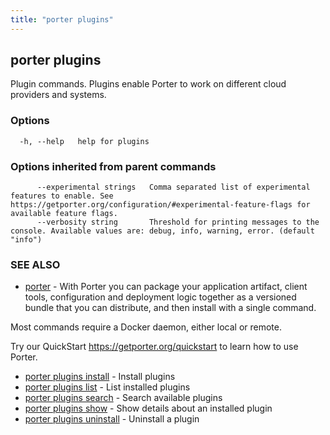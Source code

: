 ```yaml
---
title: "porter plugins"
---
```


## porter plugins

Plugin commands. Plugins enable Porter to work on different cloud providers and systems.

### Options

```
  -h, --help   help for plugins
```

### Options inherited from parent commands

```
      --experimental strings   Comma separated list of experimental features to enable. See https://getporter.org/configuration/#experimental-feature-flags for available feature flags.
      --verbosity string       Threshold for printing messages to the console. Available values are: debug, info, warning, error. (default "info")
```

### SEE ALSO

- [porter](/cli/porter/) - With Porter you can package your application artifact, client tools, configuration and deployment logic together as a versioned bundle that you can distribute, and then install with a single command.

Most commands require a Docker daemon, either local or remote.

Try our QuickStart https://getporter.org/quickstart to learn how to use Porter.

- [porter plugins install](/cli/porter_plugins_install/) - Install plugins
- [porter plugins list](/cli/porter_plugins_list/) - List installed plugins
- [porter plugins search](/cli/porter_plugins_search/) - Search available plugins
- [porter plugins show](/cli/porter_plugins_show/) - Show details about an installed plugin
- [porter plugins uninstall](/cli/porter_plugins_uninstall/) - Uninstall a plugin

